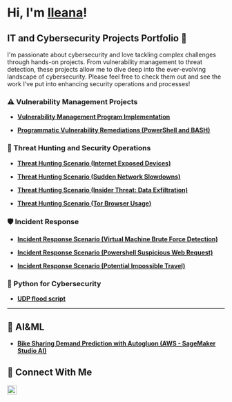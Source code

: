 # Hi, I'm <a href="https://www.linkedin.com/in/ileana-villani/">Ileana</a>! 


## IT and Cybersecurity Projects Portfolio 🔐

I'm passionate about cybersecurity and love tackling complex challenges through hands-on projects. From vulnerability management to threat detection, these projects allow me to dive deep into the ever-evolving landscape of cybersecurity. Please feel free to check them out and see the work I’ve put into enhancing security operations and processes!


### ⚠️ Vulnerability Management Projects

- **[Vulnerability Management Program Implementation](https://github.com/ilevillani/vulnerability-management-program)**
  
- **[Programmatic Vulnerability Remediations (PowerShell and BASH)](https://github.com/ilevillani/vulnerability-remediations)**

### 🚨 Threat Hunting and Security Operations

- **[Threat Hunting Scenario (Internet Exposed Devices)](https://github.com/ilevillani/threat-hunting-internet-exposed-devices)**
  
- **[Threat Hunting Scenario (Sudden Network Slowdowns)](https://github.com/ilevillani/threat-hunting-scenario-sudden-network-slowdowns)**
  
- **[Threat Hunting Scenario (Insider Threat: Data Exfiltration)](https://github.com/ilevillani/threat-hunting-scenario-data-exfiltration)**

- **[Threat Hunting Scenario (Tor Browser Usage)](https://github.com/ilevillani/threat-hunting-scenario-tor)**

### 🛡️ Incident Response

- **[Incident Response Scenario (Virtual Machine Brute Force Detection)](https://github.com/ilevillani/incident-response-)**
  
- **[Incident Response Scenario (Powershell Suspicious Web Request)](https://github.com/ilevillani/threat-hunt-powershell-request)**

- **[Incident Response Scenario (Potential Impossible Travel)](https://github.com/ilevillani/incident-response-impossible-travels)**

### 🐍 Python for Cybersecurity

- **[UDP flood script](https://github.com/ilevillani/pratiche_python/blob/main/W7D1/udp_flood2.py)**

<hr/>

## 🧠 AI&ML

- **[Bike Sharing Demand Prediction with Autogluon (AWS - SageMaker Studio AI)](https://github.com/ilevillani/AWS-AI-ML-/blob/main/autogluon-bike-sharing.ipynb)**

## 🤳 Connect With Me

[<img align="left" alt="___________ | LinkedIn" width="22px" src="https://cdn.jsdelivr.net/npm/simple-icons@v3/icons/linkedin.svg" />][linkedin]

[linkedin]: https://linkedin.com/in/ileana-villani/

<!--
<img width="35" alt="image" src="https://github.com/user-attachments/assets/2f41c7cd-5ea8-4475-b451-a37161b6c3fb"> 
<img width="35" alt="image" src="https://github.com/user-attachments/assets/77649969-9910-4994-8b96-74a116cfb2a8">
-->
